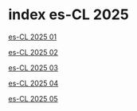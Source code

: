 # index es-CL 2025

<a href="./01">es-CL 2025 01</a>

<a href="./02">es-CL 2025 02</a>

<a href="./03">es-CL 2025 03</a>

<a href="./04">es-CL 2025 04</a>

<a href="./05">es-CL 2025 05</a>
